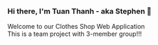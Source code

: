 ### Hi there, I'm Tuan Thanh - aka Stephen 👋
Welcome to our Clothes Shop Web Application<br/> 
This is a team project with 3-member group!!!
## 

